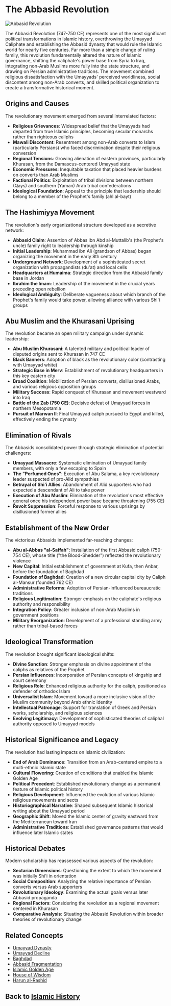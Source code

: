# The Abbasid Revolution

![Abbasid Revolution](../../images/abbasid_revolution.jpg)

The Abbasid Revolution (747-750 CE) represents one of the most significant political transformations in Islamic history, overthrowing the Umayyad Caliphate and establishing the Abbasid dynasty that would rule the Islamic world for nearly five centuries. Far more than a simple change of ruling family, this revolution fundamentally altered the nature of Islamic governance, shifting the caliphate's power base from Syria to Iraq, integrating non-Arab Muslims more fully into the state structure, and drawing on Persian administrative traditions. The movement combined religious dissatisfaction with the Umayyads' perceived worldliness, social discontent among non-Arab converts, and skilled political organization to create a transformative historical moment.

## Origins and Causes

The revolutionary movement emerged from several interrelated factors:

- **Religious Grievances**: Widespread belief that the Umayyads had departed from true Islamic principles, becoming secular monarchs rather than righteous caliphs
- **Mawali Discontent**: Resentment among non-Arab converts to Islam (particularly Persians) who faced discrimination despite their religious conversion
- **Regional Tensions**: Growing alienation of eastern provinces, particularly Khurasan, from the Damascus-centered Umayyad state
- **Economic Pressures**: Inequitable taxation that placed heavier burdens on converts than Arab Muslims
- **Factional Politics**: Exploitation of tribal divisions between northern (Qays) and southern (Yaman) Arab tribal confederations
- **Ideological Foundation**: Appeal to the principle that leadership should belong to a member of the Prophet's family (ahl al-bayt)

## The Hashimiyya Movement

The revolution's early organizational structure developed as a secretive network:

- **Abbasid Claim**: Assertion of Abbas ibn Abd al-Muttalib's (the Prophet's uncle) family right to leadership through kinship
- **Initial Leadership**: Muhammad ibn Ali (grandson of Abbas) began organizing the movement in the early 8th century
- **Underground Network**: Development of a sophisticated secret organization with propagandists (du'at) and local cells
- **Headquarters at Humaima**: Strategic direction from the Abbasid family base in Jordan
- **Ibrahim the Imam**: Leadership of the movement in the crucial years preceding open rebellion
- **Ideological Ambiguity**: Deliberate vagueness about which branch of the Prophet's family would take power, allowing alliance with various Shi'i groups

## Abu Muslim and the Khurasani Uprising

The revolution became an open military campaign under dynamic leadership:

- **Abu Muslim Khurasani**: A talented military and political leader of disputed origins sent to Khurasan in 747 CE
- **Black Banners**: Adoption of black as the revolutionary color (contrasting with Umayyad white)
- **Strategic Base in Merv**: Establishment of revolutionary headquarters in this key eastern city
- **Broad Coalition**: Mobilization of Persian converts, disillusioned Arabs, and various religious opposition groups
- **Military Success**: Rapid conquest of Khurasan and movement westward into Iraq
- **Battle of the Zab (750 CE)**: Decisive defeat of Umayyad forces in northern Mesopotamia
- **Pursuit of Marwan II**: Final Umayyad caliph pursued to Egypt and killed, effectively ending the dynasty

## Elimination of Rivals

The Abbasids consolidated power through strategic elimination of potential challengers:

- **Umayyad Massacre**: Systematic elimination of Umayyad family members, with only a few escaping to Spain
- **The "Perfumed Ones"**: Execution of Abu Salama, a key revolutionary leader suspected of pro-Alid sympathies
- **Betrayal of Shi'i Allies**: Abandonment of Alid supporters who had expected a descendant of Ali to take power
- **Execution of Abu Muslim**: Elimination of the revolution's most effective general once his independent power base became threatening (755 CE)
- **Revolt Suppression**: Forceful response to various uprisings by disillusioned former allies

## Establishment of the New Order

The victorious Abbasids implemented far-reaching changes:

- **Abu al-Abbas "al-Saffah"**: Installation of the first Abbasid caliph (750-754 CE), whose title ("the Blood-Shedder") reflected the revolutionary violence
- **New Capital**: Initial establishment of government at Kufa, then Anbar, before the foundation of Baghdad
- **Foundation of Baghdad**: Creation of a new circular capital city by Caliph al-Mansur (founded 762 CE)
- **Administrative Reforms**: Adoption of Persian-influenced bureaucratic traditions
- **Religious Legitimation**: Stronger emphasis on the caliphate's religious authority and responsibility
- **Integration Policy**: Greater inclusion of non-Arab Muslims in government positions
- **Military Reorganization**: Development of a professional standing army rather than tribal-based forces

## Ideological Transformation

The revolution brought significant ideological shifts:

- **Divine Sanction**: Stronger emphasis on divine appointment of the caliphs as relatives of the Prophet
- **Persian Influences**: Incorporation of Persian concepts of kingship and court ceremony
- **Religious Role**: Enhanced religious authority for the caliph, positioned as defender of orthodox Islam
- **Universalist Islam**: Movement toward a more inclusive vision of the Muslim community beyond Arab ethnic identity
- **Intellectual Patronage**: Support for translation of Greek and Persian works, scholarship, and religious sciences
- **Evolving Legitimacy**: Development of sophisticated theories of caliphal authority opposed to Umayyad models

## Historical Significance and Legacy

The revolution had lasting impacts on Islamic civilization:

- **End of Arab Dominance**: Transition from an Arab-centered empire to a multi-ethnic Islamic state
- **Cultural Flowering**: Creation of conditions that enabled the Islamic Golden Age
- **Political Precedent**: Established revolutionary change as a permanent feature of Islamic political history
- **Religious Development**: Influenced the evolution of various Islamic religious movements and sects
- **Historiographical Narrative**: Shaped subsequent Islamic historical writing about the Umayyad period
- **Geographic Shift**: Moved the Islamic center of gravity eastward from the Mediterranean toward Iran
- **Administrative Traditions**: Established governance patterns that would influence later Islamic states

## Historical Debates

Modern scholarship has reassessed various aspects of the revolution:

- **Sectarian Dimensions**: Questioning the extent to which the movement was initially Shi'i in orientation
- **Social Composition**: Analyzing the relative importance of Persian converts versus Arab supporters
- **Revolutionary Ideology**: Examining the actual goals versus later Abbasid propaganda
- **Regional Factors**: Considering the revolution as a regional movement centered in Khurasan
- **Comparative Analysis**: Situating the Abbasid Revolution within broader theories of revolutionary change

## Related Concepts
- [Umayyad Dynasty](./umayyad_dynasty.md)
- [Umayyad Decline](./umayyad_decline.md)
- [Baghdad](./baghdad.md)
- [Abbasid Fragmentation](./abbasid_fragmentation.md)
- [Islamic Golden Age](./islamic_golden_age.md)
- [House of Wisdom](./house_of_wisdom.md)
- [Harun al-Rashid](./harun_al_rashid.md)

## Back to [Islamic History](./README.md)
